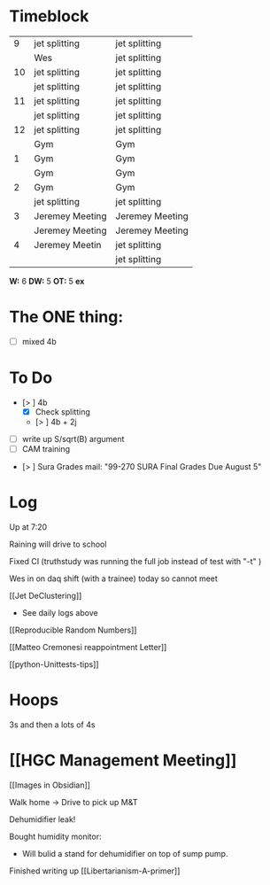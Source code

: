 # Timeblock

|     |                 |                 |
| --- | --------------- | --------------- |
| 9   | jet splitting   | jet splitting   |
|     | Wes             | jet splitting   |
| 10  | jet splitting   | jet splitting   |
|     | jet splitting   | jet splitting   |
| 11  | jet splitting   | jet splitting   |
|     | jet splitting   | jet splitting   |
| 12  | jet splitting   | jet splitting   |
|     | Gym             | Gym             |
| 1   | Gym             | Gym             |
|     | Gym             | Gym             |
| 2   | Gym             | Gym             |
|     | jet splitting   | jet splitting   |
| 3   | Jeremey Meeting | Jeremey Meeting |
|     | Jeremey Meeting | Jeremey Meeting |
| 4   | Jeremey Meetin  | jet splitting   |
|     |                 | jet splitting   |

**W:** 6 
**DW:** 5
**OT:** 5
**ex**

# The ONE thing: 
- [ ] mixed 4b


# To Do
- [> ]  4b
	 - [x] Check splitting
	 - [> ] 4b + 2j
- [ ] write up S/sqrt(B) argument
- [ ] CAM training
- [> ] Sura Grades mail: "99-270 SURA Final Grades Due August 5"


# Log

Up at 7:20

Raining will drive to school

Fixed CI (truthstudy was running the full job instead of test with "-t" )

Wes in on daq shift (with a trainee) today so cannot meet

[[Jet DeClustering]]
- See daily logs above


[[Reproducible Random Numbers]]

[[Matteo Cremonesi reappointment Letter]]

[[python-Unittests-tips]]

# Hoops 
3s and then a lots of 4s 

# [[HGC Management Meeting]]


[[Images in Obsidian]]

Walk home -> Drive to pick up M&T

Dehumidifier leak!  

Bought humidity monitor: 
- Will bulid a stand for dehumidifier on top of sump pump.

Finished writing up [[Libertarianism-A-primer]]







